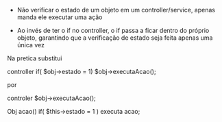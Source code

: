 - Não verificar o estado de um objeto em um controller/service, apenas manda ele executar uma ação

- Ao invés de ter o if no controller, o if passa a ficar dentro do próprio objeto, garantindo que a verificação de estado seja feita apenas uma única vez


Na pretica substitui

controller
	if( $obj->estado = 1)
		$obj->executaAcao();


por 

controler
	$obj->executaAcao();

Obj
	acao()
		if( $this->estado = 1 )
			executa acao;